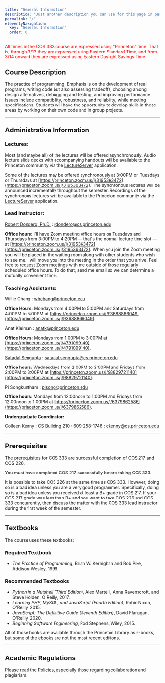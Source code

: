 ```yaml
---
title: "General Information"
description: "Just another description you can use for this page in particular."
permalink: "/"
eleventyNavigation:
  key: "General Information"
  order: 0
---
```


<p style="color: red;">All times in the COS 333 course are expressed using "Princeton" time. That is, through 3/13 they are expressed using Eastern Standard Time, and from 3/14 onward they are expressed using Eastern Daylight Savings Time.</p>

## Course Description

The practice of programming. Emphasis is on the development of real programs, writing code but also assessing tradeoffs, choosing among design alternatives, debugging and testing, and improving performance. Issues include compatibility, robustness, and reliability, while meeting specifications. Students will have the opportunity to develop skills in these areas by working on their own code and in group projects.

---

## Administrative Information

### Lectures:

Most (and maybe all) of the lectures will be offered asynchronously. Audio lecture slide decks with accompanying handouts will be available to the Princeton community via the [LectureServer](https://cos333.cs.princeton.edu/LectureServer) application.

Some of the lectures may be offered synchronously at 3:00PM on Tuesdays or Thursdays at [https://princeton.zoom.us/j/3195363472](https://princeton.zoom.us/j/3195363472). The synchronous lectures will be announced incrementally throughout the semester. Recordings of the synchronous lectures will be available to the Princeton community via the [LectureServer](https://cos333.cs.princeton.edu/LectureServer) application.

### Lead Instructor:

[Robert Dondero, Ph.D.](http://www.cs.princeton.edu/~rdondero/) : [rdondero@cs.princeton.edu](mailto:rdondero@cs.princeton.edu)

**Office hours**: I'll have Zoom meeting office hours on Tuesdays and Thursdays from 3:00PM to 4:20PM — that's the normal lecture time slot — at [https://princeton.zoom.us/j/3195363472](https://princeton.zoom.us/j/3195363472). When you join the Zoom meeting you will be placed in the waiting room along with other students who wish to see me. I will move you into the meeting in the order that you arrive. Feel free to request Zoom meetings with me outside of those regularly scheduled office hours. To do that, send me email so we can determine a mutually convenient time.

### Teaching Assistants: 

Willie Chang : [whchang@princeton.edu](mailto:whchang@princeton.edu)

**Office Hours**: Mondays from 4:00PM to 5:00PM and Saturdays from 4:00PM to 5:00PM at [https://princeton.zoom.us/j/93688866049](https://princeton.zoom.us/j/93688866049).

Anat Kleiman : [anatk@princeton.edu](mailto:anatk@princeton.edu)

**Office Hours**: Mondays from 1:00PM to 3:00PM at [https://princeton.zoom.us/j/4791099140](https://princeton.zoom.us/j/4791099140).

[Satadal Sengupta](https://www.cs.princeton.edu/~satadals) : [satadal.sengupta@cs.princeton.edu](mailto:satadal.sengupta@cs.princeton.edu)

**Office hours**: Wednesdays from 2:00PM to 3:00PM and Fridays from 2:00PM to 3:00PM at [https://princeton.zoom.us/j/98829721140](https://princeton.zoom.us/j/98829721140).

Pi Songkuntham : [pisong@princeton.edu](mailto:pisong@princeton.edu)

**Office hours**: Mondays from 12:00noon to 1:00PM and Fridays from 12:00noon to 1:00PM at [https://princeton.zoom.us/j/6379862586](https://princeton.zoom.us/j/6379862586).

**Undergraduate Coordinator:**

Colleen Kenny : CS Building 210 : 609-258-1746 : [ckenny@cs.princeton.edu](mailto:ckenny@cs.princeton.edu)

---

## Prerequisites

The prerequisites for COS 333 are successful completion of COS 217 and COS 226.

You must have completed COS 217 successfully before taking COS 333.

It is possible to take COS 226 at the same time as COS 333. However, doing so is a bad idea unless you are a very good programmer. Specifically, doing so is a bad idea unless you received at least a B+ grade in COS 217. If your COS 217 grade was less than B+ and you want to take COS 226 and COS 333 concurrently, then discuss the matter with the COS 333 lead instructor during the first week of the semester.

---

## Textbooks

The course uses these textbooks:

### Required Textbook

- *The Practice of Programming*, Brian W. Kernighan and Rob Pike, Addison-Wesley, 1999.

### Recommended Textbooks

- *Python in a Nutshell (Third Edition)*, Alex Martelli, Anna Ravenscroft, and Steve Holden, O'Reilly, 2017.
- *Learning PHP, MySQL, and JavaScript (Fourth Edition)*, Robin Nixon, O'Reilly, 2015.
- *JavaScript: The Definitive Guide (Seventh Edition)*, David Flanagan, O'Reilly, 2020.
- *Beginning Software Engineering*, Rod Stephens, Wiley, 2015.

All of those books are available through the Princeton Library as e-books, but some of the ebooks are not the most recent editions.

---

## Academic Regulations

Please read the [Policies](/policies), especially those regarding collaboration and plagiarism.

